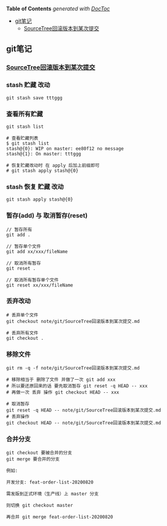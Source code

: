<!-- START doctoc generated TOC please keep comment here to allow auto update -->
<!-- DON'T EDIT THIS SECTION, INSTEAD RE-RUN doctoc TO UPDATE -->
**Table of Contents**  *generated with [DocToc](https://github.com/thlorenz/doctoc)*

- [git笔记](#git%E7%AC%94%E8%AE%B0)
  - [SourceTree回滚版本到某次提交](#sourcetree%E5%9B%9E%E6%BB%9A%E7%89%88%E6%9C%AC%E5%88%B0%E6%9F%90%E6%AC%A1%E6%8F%90%E4%BA%A4)

<!-- END doctoc generated TOC please keep comment here to allow auto update -->

##  git笔记

### [SourceTree回滚版本到某次提交](SourceTree回滚版本到某次提交.md)

### stash 贮藏 改动
```
git stash save tttggg
```

### 查看所有贮藏
```
git stash list

# 查看贮藏列表
$ git stash list
stash@{0}: WIP on master: ee80f12 no message
stash@{1}: On master: tttggg

# 恢复贮藏改动时 在 apply 后加上前缀即可
# git stash apply stash@{0}

```

### stash 恢复 贮藏 改动
```
git stash apply stash@{0}
```

### 暂存(add) 与 取消暂存(reset)
```
// 暂存所有
git add .

// 暂存单个文件
git add xx/xxx/fileName

// 取消所有暂存
git reset .

// 取消所有暂存单个文件
git reset xx/xxx/fileName
```

### 丢弃改动
```
# 丢弃单个文件
git checkout note/git/SourceTree回滚版本到某次提交.md

# 丢弃所有文件
git checkout .
```

### 移除文件
```
git rm -q -f note/git/SourceTree回滚版本到某次提交.md

# 移除相当于 删除了文件 并做了一次 git add xxx
# 所以要还原回来的话 要先取消暂存 git reset -q HEAD -- xxx
# 再做一次 丢弃 操作 git checkout HEAD -- xxx

# 取消暂存
git reset -q HEAD -- note/git/SourceTree回滚版本到某次提交.md
# 丢弃操作
git checkout HEAD -- note/git/SourceTree回滚版本到某次提交.md
```

### 合并分支

```
git checkout 要被合并的分支
git merge 要合并的分支

例如:
 
开发分支: feat-order-list-20200820

需发版到正式环境（生产线）上 master 分支

则切换 git checkout master

再合并 git merge feat-order-list-20200820

```
